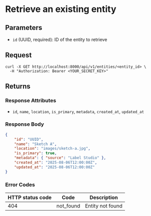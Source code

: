 # Retrieve an existing entity

## Parameters

- `id` (UUID, required): ID of the entity to retrieve

## Request

```curl
curl -X GET http://localhost:8000/api/v1/entities/<entity_id> \
  -H "Authorization: Bearer <YOUR_SECRET_KEY>"
```

## Returns

### Response Attributes

- `id`, `name`, `location`, `is_primary`, `metadata`, `created_at`, `updated_at`

### Response Body

```json
{
	"id": "UUID",
	"name": "Sketch A",
	"location": "images/sketch-a.jpg",
	"is_primary": true,
	"metadata": { "source": "Label Studio" },
	"created_at": "2025-08-06T12:00:00Z",
	"updated_at": "2025-08-06T12:00:00Z"
}
```

### Error Codes

| HTTP status code | Code      | Description      |
| ---------------- | --------- | ---------------- |
| 404              | not_found | Entity not found |

